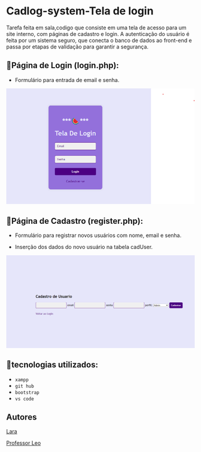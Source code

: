 # Cadlog-system-Tela de login

Tarefa feita em sala,codigo que consiste em uma tela de acesso para um site interno, com páginas de cadastro e login. A autenticação do usuário é feita por um sistema seguro, que conecta o banco de dados ao front-end e passa por etapas de validação para garantir a segurança.


## 💟Página de Login (login.php):

* Formulário para entrada de email e senha.

![img](img/tela-login.png)

## 💟Página de Cadastro (register.php):

* Formulário para registrar novos usuários com nome, email e senha.

* Inserção dos dados do novo usuário na tabela cadUser.

![img](img/tela-cad.png)

## 💟tecnologias utilizados:

* ``xampp``
* ``git hub``
* ``bootstrap``
* ``vs code`` 

## 


## Autores
[Lara](https://github.com/laraassuncao18)

[Professor Leo](https://github.com/LeonardoRochaMarista)